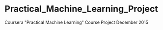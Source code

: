 # Practical_Machine_Learning_Project
Coursera "Practical Machine Learning" Course Project December 2015
